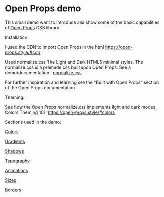 # Open Props demo

This small demo want to introduce and show some of the basic capabilities of [Open Props](https://open-props.style/) CSS library.

Installation:

I used the CDN to  import Open Props in the html https://open-props.style/#cdn

Used normalize.css The Light and Dark HTML5 minimal styles. The normalize.css is a premade css built upon Open Props. See a demo/documentation : [normalize.css](https://codepen.io/argyleink/pen/KKvRORE)

For further inspiration and learning see the "Built with Open Props" section of the Open Props documentation.

Theming:

See how the Open Props normalize.css implements light and dark modes. Colors Theming 101: https://open-props.style/#colors

Sections used in the demo:

[Colors](https://open-props.style/#colors)

[Gradients](https://open-props.style/#gradients)

[Shadows](https://open-props.style/#shadows)

[Typography](https://open-props.style/#typography)

[Animations](https://open-props.style/#animations)

[Sizes](https://open-props.style/#sizes)

[Borders](https://open-props.style/#borders)
